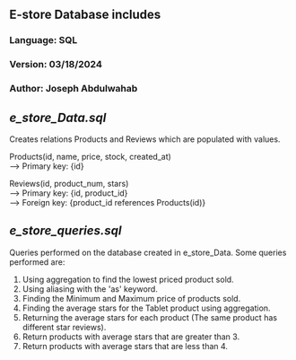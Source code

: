 ## E-store Database includes 
### Language: SQL
### Version: 03/18/2024
### Author: Joseph Abdulwahab

## _e_store_Data.sql_
Creates relations Products and Reviews which are populated with values.  
  
Products(id, name, price, stock, created_at)    
    --> Primary key: {id}  
      
Reviews(id, product_num, stars)  
    --> Primary key: {id, product_id}  
    --> Foreign key: {product_id references Products(id)}  

## _e_store_queries.sql_
Queries performed on the database created in e_store_Data.
Some queries performed are:
1) Using aggregation to find the lowest priced product sold.
2) Using aliasing with the 'as' keyword.
3) Finding the Minimum and Maximum price of products sold.
4) Finding the average stars for the Tablet product using aggregation.
5) Returning the average stars for each product (The same product has different star reviews).
6) Return products with average stars that are greater than 3.
7) Return products with average stars that are less than 4.
